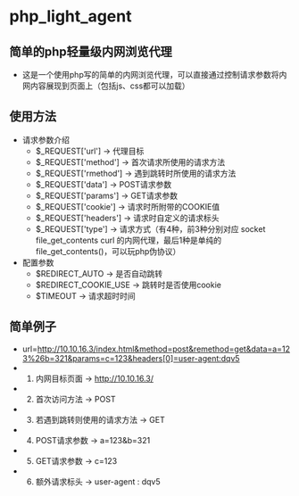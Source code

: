 # php_light_agent
## 简单的php轻量级内网浏览代理
* 这是一个使用php写的简单的内网浏览代理，可以直接通过控制请求参数将内网内容展现到页面上（包括js、css都可以加载）
## 使用方法
* 请求参数介绍
  * $_REQUEST['url'] -> 代理目标
  * $_REQUEST['method'] -> 首次请求所使用的请求方法
  * $_REQUEST['rmethod'] -> 遇到跳转时所使用的请求方法
  * $_REQUEST['data'] -> POST请求参数
  * $_REQUEST['params'] -> GET请求参数
  * $_REQUEST['cookie'] -> 请求时所附带的COOKIE值
  * $_REQUEST['headers'] -> 请求时自定义的请求标头
  * $_REQUEST['type'] -> 请求方式（有4种，前3种分别对应 socket file_get_contents curl 的内网代理，最后1种是单纯的file_get_contents()，可以玩php伪协议）
* 配置参数
  * $REDIRECT_AUTO -> 是否自动跳转
  * $REDIRECT_COOKIE_USE -> 跳转时是否使用cookie
  * $TIMEOUT -> 请求超时时间
## 简单例子
 * url=http://10.10.16.3/index.html&method=post&remethod=get&data=a=123%26b=321&params=c=123&headers[0]=user-agent:dqv5
 * 1. 内网目标页面 -> http://10.10.16.3/
 * 2. 首次访问方法 -> POST
 * 3. 若遇到跳转则使用的请求方法 -> GET
 * 4. POST请求参数 -> a=123&b=321
 * 5. GET请求参数 -> c=123
 * 6. 额外请求标头 -> user-agent : dqv5
